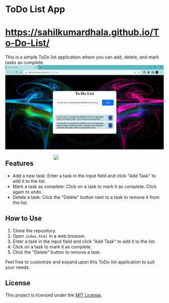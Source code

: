 
# ToDo List App
# https://sahilkumardhala.github.io/To-Do-List/
This is a simple ToDo list application where you can add, delete, and mark tasks as complete.
![project Screenshots](https://github.com/sahilkumardhala/To-Do-List/blob/main/Screenshot.jpg)

<img align="right" width="350" src="https://static01.nyt.com/images/2020/05/21/reader-center/21burst-to-do-list/21burst-to-do-list-blog480-v2.gif" />

## Features

- Add a new task: Enter a task in the input field and click "Add Task" to add it to the list.
- Mark a task as complete: Click on a task to mark it as complete. Click again to undo.
- Delete a task: Click the "Delete" button next to a task to remove it from the list.

## How to Use

1. Clone the repository.
2. Open `index.html` in a web browser.
3. Enter a task in the input field and click "Add Task" to add it to the list.
4. Click on a task to mark it as complete.
5. Click the "Delete" button to remove a task.

Feel free to customize and expand upon this ToDo list application to suit your needs.

## License

This project is licensed under the [MIT License](LICENSE).

